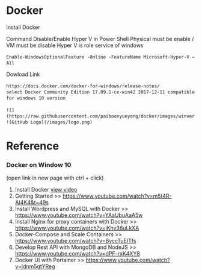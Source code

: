 # Docker

Install Docker


Command Disable/Enable Hyper V in Power Shell 
Physical must be enable / VM must be disable
Hyper V is role service of windows

    Enable-WindowsOptionalFeature -Online -FeatureName Microsoft-Hyper-V –All
    
Dowload Link

    https://docs.docker.com/docker-for-windows/release-notes/
    select Docker Community Edition 17.09.1-ce-win42 2017-12-11 compatible for windows 10 version
    
    ![](https://raw.githubusercontent.com/paiboonyueyong/docker/images/winver.png)
    ![GitHub Logo](/images/logo.png)




# Reference
### Docker on Window 10 
(open link in new page with ctrl + click)
  1. Install Docker <a href="https://www.youtube.com/watch?v=Q8knrhAZP8E" target="blank">view video</a>
  2. Getting Started >>  https://www.youtube.com/watch?v=m5t4R-AI4K4&t=49s
  3. Install Wordpress and MySQL with Docker >> https://www.youtube.com/watch?v=YAaUbuAaA5w
  4. Install Nginx for proxy containers with Docker  >> https://www.youtube.com/watch?v=iKhv36uLkXA
  5. Docker-Compose and Scale Containers >> https://www.youtube.com/watch?v=BvccTuEITfs
  6. Develop Rest API with  MongoDB and NodeJS >> https://www.youtube.com/watch?v=dPF-rxK4XY8
  7. Docker UI with Portainer >> https://www.youtube.com/watch?v=Idnm5gtYReg
